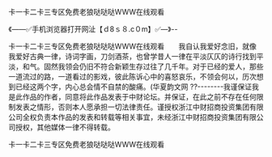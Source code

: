 卡一卡二卡三专区免费老狼哒哒哒WWW在线观看

《——✅手机浏览器打开网沚【ｄ8ｓ８.c０m】✅—》--

卡一卡二卡三专区免费老狼哒哒哒WWW在线观看　　我自认我爱好念旧，就像我爱好古典一律，诗词字画，刀剑酒茶，也曾学昔人一律在平淡仄仄的诗行找到平淡，和气。固然我领会仍旧不符合新颖生存过往了几千年。对于已经的爱人，那些一道流过的路，一道看过的影戏，彼此陈诉心中的喜怒哀乐，不领会何以，历次想到已经这两个字，内心总会情不自禁的酸痛。(华夏韵文网
??--------我谨保证我是此作品的作者，同意将此作品发表于中财论坛。并保证，在此之前不存在任何限制发表之情形，否则本人愿承担一切法律责任。谨授权浙江中财招商投资集团有限公司全权负责本作品的发表和转载等相关事宜，未经浙江中财招商投资集团有限公司授权，其他媒体一律不得转载。





卡一卡二卡三专区免费老狼哒哒哒WWW在线观看
